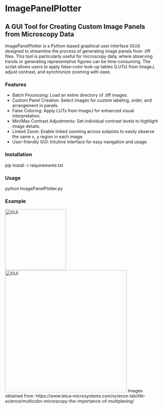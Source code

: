 # ImagePanelPlotter
## A GUI Tool for Creating Custom Image Panels from Microscopy Data 
ImagePanelPlotter is a Python-based graphical user interface (GUI) designed to streamline the process of generating image panels from .tiff files. This tool is particularly useful for microscopy data, where observing trends or generating representative figures can be time-consuming. The script allows users to apply false-color look-up tables (LUTs) from ImageJ, adjust contrast, and synchronize zooming with ease.

### Features
- Batch Processing: Load an entire directory of .tiff images.
- Custom Panel Creation: Select images for custom labeling, order, and arrangement in panels.
- False Coloring: Apply LUTs from ImageJ for enhanced visual interpretation.
- Min/Max Contrast Adjustments: Set individual contrast levels to highlight image details.
- Linked Zoom: Enable linked zooming across subplots to easily observe the same x, y region in each image.
- User-friendly GUI: Intuitive interface for easy navigation and usage.

### Installation
pip install -r requirements.txt

### Usage
python ImagePanelPlotter.py

### Example
<img src="https://github.com/user-attachments/assets/d478542a-4e18-42e0-a37a-e9f71c41c923" alt="GUI" width="200"/>
<img src="https://github.com/user-attachments/assets/cdf14b68-bdc5-448c-8f66-2323dcc6e45c" alt="GUI" width="400"/>
Images obtained from: https://www.leica-microsystems.com/science-lab/life-science/multicolor-microscopy-the-importance-of-multiplexing/

